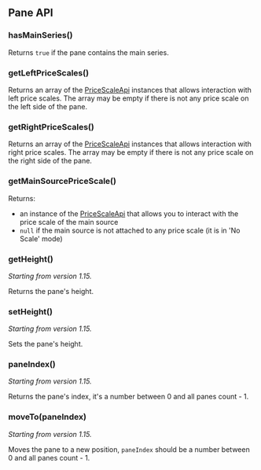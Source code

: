 ## Pane API

### hasMainSeries()

Returns `true` if the pane contains the main series.

### getLeftPriceScales()

Returns an array of the [PriceScaleApi](https://github.com/Abolfazl2647/Charts/blob/main/Price-Scale-Api.md) instances that allows interaction with left price scales. The array may be empty if there is not any price scale on the left side of the pane.

### getRightPriceScales()

Returns an array of the [PriceScaleApi](https://github.com/Abolfazl2647/Charts/blob/main/Price-Scale-Api.md) instances that allows interaction with right price scales. The array may be empty if there is not any price scale on the right side of the pane.

### getMainSourcePriceScale()

Returns:

- an instance of the [PriceScaleApi](https://github.com/Abolfazl2647/Charts/blob/main/Price-Scale-Api.md) that allows you to interact with the price scale of the main source
- `null` if the main source is not attached to any price scale (it is in 'No Scale' mode)

### getHeight()

_Starting from version 1.15._

Returns the pane's height.

### setHeight()

_Starting from version 1.15._

Sets the pane's height.

### paneIndex()

_Starting from version 1.15._

Returns the pane's index, it's a number between 0 and all panes count - 1.

### moveTo(paneIndex)

_Starting from version 1.15._

Moves the pane to a new position, `paneIndex` should be a number between 0 and all panes count - 1.
